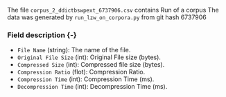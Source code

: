 The file `corpus_2_ddictbswpext_6737906.csv` contains Run of a corpus
The data was generated by `run_lzw_on_corpora.py` from git hash 6737906


### Field description {-}

  * `File Name` (string): The name of the file.
  * `Original File Size` (int): Original File size (bytes).
  * `Compressed Size` (int): Compressed file size (bytes).
  * `Compression Ratio` (flot): Compression Ratio.
  * `Compression Time` (int): Compression Time (ms).
  * `Decompression Time` (int): Decompression Time (ms).
